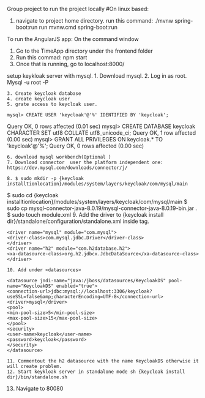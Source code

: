 
Group project
to run the project locally 
#On linux based:
1. navigate to project home directory.
run this command: ./mvnw spring-boot:run
run mvnw.cmd spring-boot:run


To run the AngularJS app:
On the command window
1. Go to the TimeApp directory under the frontend folder
2. Run this commad: npm start
3. Once that is running, go to localhost:8000/ 

setup keykloak server with mysql.
	1. Download mysql. 
	2. Log in as root. 
	Mysql -u root -P <enter password>
	
	3. Create keycloak database
	4. create keycloak user
	5. grate access to keycloak user. 
	
	mysql> CREATE USER 'keycloak'@'%' IDENTIFIED BY 'keycloak';
Query OK, 0 rows affected (0.01 sec)
	mysql> CREATE DATABASE keycloak CHARACTER SET utf8 COLLATE utf8_unicode_ci;
Query OK, 1 row affected (0.00 sec)
	mysql> GRANT ALL PRIVILEGES ON keycloak.* TO 'keycloak'@'%';
Query OK, 0 rows affected (0.00 sec)
	
	6. download mysql workbench(Optional )
	7. Download connector  user the platform independent one: https://dev.mysql.com/downloads/connector/j/ 
	
	8. $ sudo mkdir -p {keycloak installtionlocation}/modules/system/layers/keycloak/com/mysql/main
$ sudo cd {keycloak installtionlocation}/modules/system/layers/keycloak/com/mysql/main
$ sudo cp mysql-connector-java-8.0.19/mysql-connector-java-8.0.19-bin.jar .
$ sudo touch module.xml
	9. Add the driver to {keycloak install dir}/standalone/configuration/standalone.xml inside <drivers> tag.
	
	
	<driver name="mysql" module="com.mysql">
	<driver-class>com.mysql.jdbc.Driver</driver-class>
	</driver>
	<driver name="h2" module="com.h2database.h2">
	<xa-datasource-class>org.h2.jdbcx.JdbcDataSource</xa-datasource-class>
	</driver>
	
	10. Add under <datasources>
	
	<datasource jndi-name="java:/jboss/datasources/KeycloakDS" pool-name="KeycloakDS" enabled="true">
	<connection-url>jdbc:mysql://localhost:3306/keycloak?useSSL=false&amp;characterEncoding=UTF-8</connection-url>
	<driver>mysql</driver>
	<pool>
	<min-pool-size>5</min-pool-size>
	<max-pool-size>15</max-pool-size>
	</pool>
	<security>
	<user-name>keycloak</user-name>
	<password>keycloak</password>
	</security>
	</datasource>
	
	11. Commentout the h2 datasource with the name KeycloakDS otherwise it will create problem.
	12. Start keykloak server in standalone mode sh {keycloak install dir}/bin/standalone.sh
13. Navigate to 80080 
